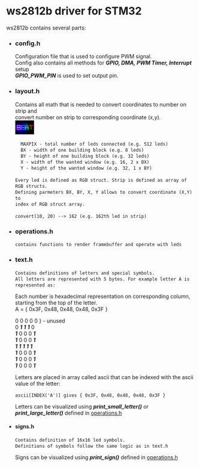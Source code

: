 # ws2812b driver for STM32

ws2812b contains several parts:

   - ### config.h
        Configuration file that is used to configure PWM signal.  
        Config also contains all methods for ***GPIO, DMA, PWM Timer, Interrupt*** setup  
        ***GPIO_PWM_PIN*** is used to set output pin.  
        
   - ### layout.h
        Contains all math that is needed to convert coordinates to number on strip and  
        convert number on strip to corresponding coordinate (x,y).  
        <img src="img2.jpg" alt="Drawing" width="50px"/>
        
           MAXPIX - total number of leds connected (e.g. 512 leds)  
           BX - width of one building block (e.g. 8 leds)
           BY - height of one building block (e.g. 32 leds)  
           X - width of the wanted window (e.g. 16, 2 x BX)  
           Y - height of the wanted window (e.g. 32, 1 x BY)  
        
         Every led is defined as RGB struct. Strip is defined as array of RGB structs.  
         Defining parmeters BX, BY, X, Y allows to convert coordinate (X,Y) to  
         index of RGB struct array.  
         
         convert(10, 20) --> 162 (e.g. 162th led in strip)  
    
  - ### operations.h
        contains functions to render framebuffer and operate with leds
  - ### text.h
        Contains definitions of letters and special symbols.  
        All letters are represented with 5 bytes. For example letter A is represented as:  
    Each number is hexadecimal representation on corresponding column, starting from the top of the letter.  
    A = { 0x3F, 0x48, 0x48, 0x48, 0x3F }
    
    0 0 0 0 0  } - unused  
    0 ***1*** ***1*** ***1*** 0  
    ***1*** 0 0 0 ***1***  
    ***1*** 0 0 0 ***1***  
    ***1*** ***1*** ***1*** ***1*** ***1***  
    ***1*** 0 0 0 ***1***  
    ***1*** 0 0 0 ***1***  
    ***1*** 0 0 0 ***1***  

    Letters are placed in array called ascii that can be indexed with the       ascii value of the letter:
    ```
    ascii[INDEX('A')] gives { 0x3F, 0x48, 0x48, 0x48, 0x3F }
    ```
    Letters can be visualized using ***print_small_letter()*** or ***print_large_letter()*** defined in [operations.h](operations.h)

  - #### signs.h
        Contains definition of 16x16 led symbols.  
        Definitions of symbols follow the same logic as in text.h

    Signs can be visualized using ***print_sign()*** defined in [operations.h](operations.h)

